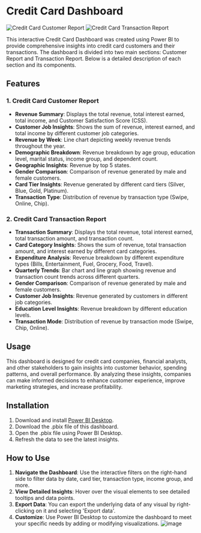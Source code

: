 # Credit Card Dashboard

![Credit Card Customer Report](./images/customer_report.png)
![Credit Card Transaction Report](./images/transaction_report.png)

This interactive Credit Card Dashboard was created using Power BI to provide comprehensive insights into credit card customers and their transactions. The dashboard is divided into two main sections: Customer Report and Transaction Report. Below is a detailed description of each section and its components.

## Features

### 1. Credit Card Customer Report

- **Revenue Summary**: Displays the total revenue, total interest earned, total income, and Customer Satisfaction Score (CSS).
- **Customer Job Insights**: Shows the sum of revenue, interest earned, and total income by different customer job categories.
- **Revenue by Week**: Line chart depicting weekly revenue trends throughout the year.
- **Demographic Breakdown**: Revenue breakdown by age group, education level, marital status, income group, and dependent count.
- **Geographic Insights**: Revenue by top 5 states.
- **Gender Comparison**: Comparison of revenue generated by male and female customers.
- **Card Tier Insights**: Revenue generated by different card tiers (Silver, Blue, Gold, Platinum).
- **Transaction Type**: Distribution of revenue by transaction type (Swipe, Online, Chip).

### 2. Credit Card Transaction Report

- **Transaction Summary**: Displays the total revenue, total interest earned, total transaction amount, and transaction count.
- **Card Category Insights**: Shows the sum of revenue, total transaction amount, and interest earned by different card categories.
- **Expenditure Analysis**: Revenue breakdown by different expenditure types (Bills, Entertainment, Fuel, Grocery, Food, Travel).
- **Quarterly Trends**: Bar chart and line graph showing revenue and transaction count trends across different quarters.
- **Gender Comparison**: Comparison of revenue generated by male and female customers.
- **Customer Job Insights**: Revenue generated by customers in different job categories.
- **Education Level Insights**: Revenue breakdown by different education levels.
- **Transaction Mode**: Distribution of revenue by transaction mode (Swipe, Chip, Online).

## Usage

This dashboard is designed for credit card companies, financial analysts, and other stakeholders to gain insights into customer behavior, spending patterns, and overall performance. By analyzing these insights, companies can make informed decisions to enhance customer experience, improve marketing strategies, and increase profitability.

## Installation

1. Download and install [Power BI Desktop](https://powerbi.microsoft.com/desktop/).
2. Download the .pbix file of this dashboard.
3. Open the .pbix file using Power BI Desktop.
4. Refresh the data to see the latest insights.

## How to Use

1. **Navigate the Dashboard**: Use the interactive filters on the right-hand side to filter data by date, card tier, transaction type, income group, and more.
2. **View Detailed Insights**: Hover over the visual elements to see detailed tooltips and data points.
3. **Export Data**: You can export the underlying data of any visual by right-clicking on it and selecting 'Export data'.
4. **Customize**: Use Power BI Desktop to customize the dashboard to meet your specific needs by adding or modifying visualizations.
![image](https://github.com/user-attachments/assets/81b066c1-7213-454d-811e-932f61230d2e)


